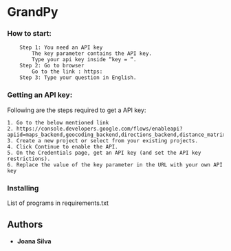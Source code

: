 # GrandPy
### How to start:
```
    Step 1: You need an API key
        The key parameter contains the API key.
        Type your api key inside “key = “.
    Step 2: Go to browser
        Go to the link : https:
    Step 3: Type your question in English.
```
### Getting an API key:
Following are the steps required to get a API key:

    1. Go to the below mentioned link
    2. https://console.developers.google.com/flows/enableapi?apiid=maps_backend,geocoding_backend,directions_backend,distance_matrix_backend,elevation_backend,places_backend&reusekey=true.
    3. Create a new project or select from your existing projects.
    4. Click Continue to enable the API.
    5. On the Credentials page, get an API key (and set the API key restrictions).
    6. Replace the value of the key parameter in the URL with your own API key

### Installing

List of programs in requirements.txt

## Authors

* **Joana Silva**
